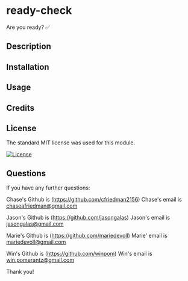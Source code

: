 # ready-check
Are you ready? ✅

## Description



## Installation



## Usage



## Credits



## License

The standard MIT license was used for this module.

[![License](https://img.shields.io/badge/license-MIT-blue.svg)](https://choosealicense.com/licenses/mit/) 

## Questions

If you have any further questions:

Chase's Github is (https://github.com/cfriedman2156)
Chase's email is chaseafriedman@gmail.com

Jason's Github is (https://github.com/jasongalas) 
Jason's email is jasongalas@gmail.com

Marie's Github is (https://github.com/mariedevoll)
Marie' email is mariedevoll@gmail.com

Win's Github is (https://github.com/winpom)
Win's email is win.pomerantz@gmail.com

Thank you!